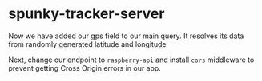 # spunky-tracker-server

Now we have added our gps field to our main query. It resolves its data from randomly generated latitude and
longitude

Next, change our endpoint to `raspberry-api` and install `cors` middleware to prevent getting Cross Origin errors
in our app.